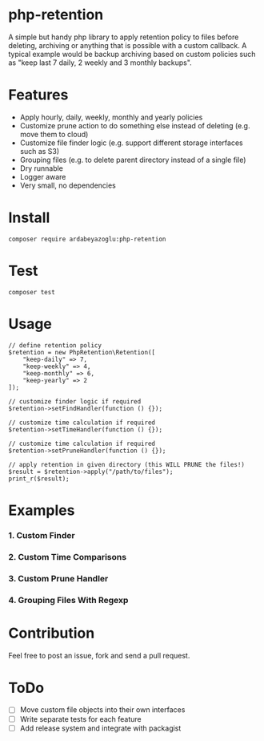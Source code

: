 # php-retention

A simple but handy php library to apply retention policy to files before deleting, archiving or anything that is possible with a custom callback. 
A typical example would be backup archiving based on custom policies such as "keep last 7 daily, 2 weekly and 3 monthly backups".

# Features

- Apply hourly, daily, weekly, monthly and yearly policies
- Customize prune action to do something else instead of deleting (e.g. move them to cloud)
- Customize file finder logic (e.g. support different storage interfaces such as S3)
- Grouping files (e.g. to delete parent directory instead of a single file)
- Dry runnable
- Logger aware
- Very small, no dependencies

# Install

    composer require ardabeyazoglu:php-retention

# Test

    composer test

# Usage

    // define retention policy
    $retention = new PhpRetention\Retention([
        "keep-daily" => 7,
        "keep-weekly" => 4,
        "keep-monthly" => 6,
        "keep-yearly" => 2
    ]);

    // customize finder logic if required
    $retention->setFindHandler(function () {});

    // customize time calculation if required
    $retention->setTimeHandler(function () {});

    // customize time calculation if required
    $retention->setPruneHandler(function () {});

    // apply retention in given directory (this WILL PRUNE the files!)
    $result = $retention->apply("/path/to/files");
    print_r($result);

# Examples

### 1. Custom Finder

### 2. Custom Time Comparisons

### 3. Custom Prune Handler

### 4. Grouping Files With Regexp

# Contribution

Feel free to post an issue, fork and send a pull request.
    
# ToDo

- [ ] Move custom file objects into their own interfaces
- [ ] Write separate tests for each feature
- [ ] Add release system and integrate with packagist
